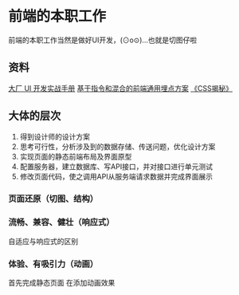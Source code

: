 # 前端的本职工作

前端的本职工作当然是做好UI开发，(⊙o⊙)…也就是切图仔啦

## 资料

[大厂 UI 开发实战手册](https://juejin.im/book/5a7bfe595188257a7349b52a)
[基于指令和混合的前端通用埋点方案](https://juejin.im/entry/5958e9086fb9a06bb95abe4a)
[《CSS揭秘》]()

## 大体的层次

1. 得到设计师的设计方案
1. 思考可行性，分析涉及到的数据存储、传送问题，优化设计方案
1. 实现页面的静态前端布局及界面原型
1. 配置服务器，建立数据库、写API接口，并对接口进行单元测试
1. 修改页面代码，使之调用API从服务端请求数据并完成界面展示

### 页面还原（切图、结构）

### 流畅、兼容、健壮（响应式）

自适应与响应式的区别

### 体验、有吸引力（动画）

首先完成静态页面
在添加动画效果
